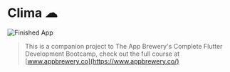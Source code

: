# Clima ☁


![Finished App](https://github.com/londonappbrewery/Images/blob/master/clima-demo.gif)


>This is a companion project to The App Brewery's Complete Flutter Development Bootcamp, check out the full course at [www.appbrewery.co](https://www.appbrewery.co/)
